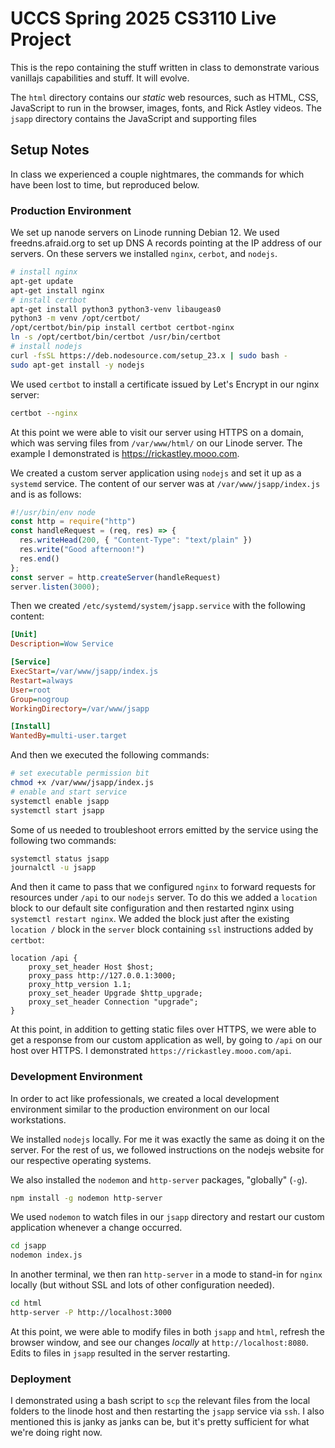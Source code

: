 # UCCS Spring 2025 CS3110 Live Project

This is the repo containing the stuff written in class to demonstrate various vanillajs capabilities and stuff.
It will evolve.

The `html` directory contains our *static* web resources, such as HTML, CSS, JavaScript to run in the browser, images, fonts, and Rick Astley videos.
The `jsapp` directory contains the JavaScript and supporting files

## Setup Notes

In class we experienced a couple nightmares, the commands for which have been lost to time, but reproduced below.

### Production Environment

We set up nanode servers on Linode running Debian 12.
We used freedns.afraid.org to set up DNS A records pointing at the IP address of our servers.
On these servers we installed `nginx`, `cerbot`, and `nodejs`.

```bash
# install nginx
apt-get update
apt-get install nginx
# install certbot
apt-get install python3 python3-venv libaugeas0
python3 -m venv /opt/certbot/
/opt/certbot/bin/pip install certbot certbot-nginx
ln -s /opt/certbot/bin/certbot /usr/bin/certbot
# install nodejs
curl -fsSL https://deb.nodesource.com/setup_23.x | sudo bash -
sudo apt-get install -y nodejs
```

We used `certbot` to install a certificate issued by Let's Encrypt in our nginx server:

```bash
certbot --nginx
```

At this point we were able to visit our server using HTTPS on a domain, which was serving files from `/var/www/html/` on our Linode server.
The example I demonstrated is https://rickastley.mooo.com.

We created a custom server application using `nodejs` and set it up as a `systemd` service.
The content of our server was at `/var/www/jsapp/index.js` and is as follows:

```js
#!/usr/bin/env node
const http = require("http")
const handleRequest = (req, res) => {
  res.writeHead(200, { "Content-Type": "text/plain" })
  res.write("Good afternoon!")
  res.end()
};
const server = http.createServer(handleRequest)
server.listen(3000);
```

Then we created `/etc/systemd/system/jsapp.service` with the following content:

```ini
[Unit]
Description=Wow Service

[Service]
ExecStart=/var/www/jsapp/index.js
Restart=always
User=root
Group=nogroup
WorkingDirectory=/var/www/jsapp

[Install]
WantedBy=multi-user.target
```

And then we executed the following commands:

```bash
# set executable permission bit
chmod +x /var/www/jsapp/index.js
# enable and start service
systemctl enable jsapp
systemctl start jsapp
```

Some of us needed to troubleshoot errors emitted by the service using the following two commands:

```bash
systemctl status jsapp
journalctl -u jsapp
```

And then it came to pass that we configured `nginx` to forward requests for resources under `/api` to our `nodejs` server.
To do this we added a `location` block to our default site configuration and then restarted nginx using `systemctl restart nginx`.
We added the block just after the existing `location /` block in the `server` block containing `ssl` instructions added by `certbot`:

```
location /api {
    proxy_set_header Host $host;
    proxy_pass http://127.0.0.1:3000;
    proxy_http_version 1.1;
    proxy_set_header Upgrade $http_upgrade;
    proxy_set_header Connection "upgrade";
}
```

At this point, in addition to getting static files over HTTPS, we were able to get a response from our custom application as well, by going to `/api` on our host over HTTPS.
I demonstrated `https://rickastley.mooo.com/api`.

### Development Environment

In order to act like professionals, we created a local development environment similar to the production environment on our local workstations.

We installed `nodejs` locally.
For me it was exactly the same as doing it on the server.
For the rest of us, we followed instructions on the nodejs website for our respective operating systems.

We also installed the `nodemon` and `http-server` packages, "globally" (`-g`).

```bash
npm install -g nodemon http-server
```

We used `nodemon` to watch files in our `jsapp` directory and restart our custom application whenever a change occurred.

```bash
cd jsapp
nodemon index.js
```

In another terminal, we then ran `http-server` in a mode to stand-in for `nginx` locally (but without SSL and lots of other configuration needed).

```bash
cd html
http-server -P http://localhost:3000
```

At this point, we were able to modify files in both `jsapp` and `html`, refresh the browser window, and see our changes *locally* at `http://localhost:8080`.
Edits to files in `jsapp` resulted in the server restarting.

### Deployment

I demonstrated using a bash script to `scp` the relevant files from the local folders to the linode host and then restarting the `jsapp` service via `ssh`.
I also mentioned this is janky as janks can be, but it's pretty sufficient for what we're doing right now.
